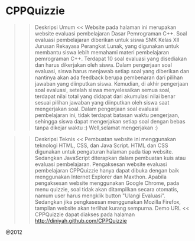 CPPQuizzie
==========

>> Deskripsi Umum <<
Website pada halaman ini merupakan website evaluasi pembelajaran Dasar Pemrograman C++. Soal evaluasi pembelajaran
diberikan untuk siswa SMK Kelas XII Jurusan Rekayasa Perangkat Lunak, yang digunakan untuk membantu siswa lebih memahami
materi pembelajaran pemrograman C++. Terdapat 10 soal evaluasi yang disediakan dan harus dikerjakan oleh siswa. Dalam
pengerjaan soal evaluasi, siswa harus menjawab setiap soal yang diberikan dan nantinya akan ada feedback berupa pembenaran
dari pilihan jawaban yang diinputkan siswa. Kemudian, di akhir pengerjaan soal evaluasi, setelah siswa menyelesaikan semua
soal, terdapat nilai total yang didapat dari akumulasi nilai benar sesuai pilihan jawaban yang diinputkan oleh siswa saat
mengerjakan soal. Dalam pengerjaan soal evaluasi pembelajaran ini, tidak terdapat batasan waktu pengerjaan, sehingga siswa
dapat mengerjakan setiap soal dengan bebas tanpa dikejar waktu :) Well,selamat mengerjakan :)

>> Deskripsi Teknis <<
Pembuatan website ini menggunakan teknologi HTML, CSS, dan Java Script. HTML dan CSS digunakan untuk pengaturan halaman pada
tiap website. Sedangkan JavaScript diterapkan dalam pembuatan kuis atau evaluasi pembelajaran. Pengaksesan website evaluasi
pembelajaran CPPQuizzie hanya dapat dibuka dengan baik menggunakan Internet Explorer dan Maxthon. Apabila pengaksesan website
menggunakan Google Chrome, pada menu quizzie, soal tidak akan ditampilkan secara otomatis, namum user harus mengklik button
"Ulangi Evaluasi". Sedangkan jika pengkasesan menggunakan Mozilla Firefox, tampilan website akan terlihat kurang sempurna.
>> Demo URL <<
CPPQuizzie dapat diakses pada halaman http://diniyah.github.com/CPPQuizzie

@2012